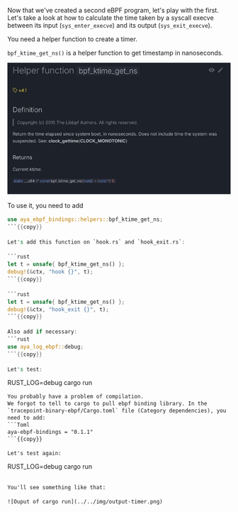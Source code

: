 Now that we've created a second eBPF program, let's play with the first. Let's take a look at how to calculate the time taken by a syscall execve between its input (`sys_enter_execve`) and its output (`sys_exit_execve`).

You need a helper function to create a timer.

`bpf_ktime_get_ns()` is a helper function to get timestamp in nanoseconds.

![Documentation of bpf_ktime_get_ns](../../img/bpf_ktime_get_ns.png)

To use it, you need to add

```rust
use aya_ebpf_bindings::helpers::bpf_ktime_get_ns;
```{{copy}}

Let's add this function on `hook.rs` and `hook_exit.rs`:

```rust
let t = unsafe{ bpf_ktime_get_ns() };
debug!(&ctx, "hook {}", t);
```{{copy}}

```rust
let t = unsafe{ bpf_ktime_get_ns() };
debug!(&ctx, "hook_exit {}", t);
```{{copy}}

Also add if necessary:
```rust
use aya_log_ebpf::debug;
```{{copy}}

Let's test:

```
RUST_LOG=debug cargo run
```{{exec interrupt}}
You probably have a problem of compilation.
We forgot to tell to cargo to pull ebpf binding library. In the `tracepoint-binary-ebpf/Cargo.toml` file (Category dependencies), you need to add:
```Toml
aya-ebpf-bindings = "0.1.1"
```{{copy}}

Let's test again:

```
RUST_LOG=debug cargo run
```{{exec interrupt}}

You'll see something like that:

![Ouput of cargo run](../../img/output-timer.png)
